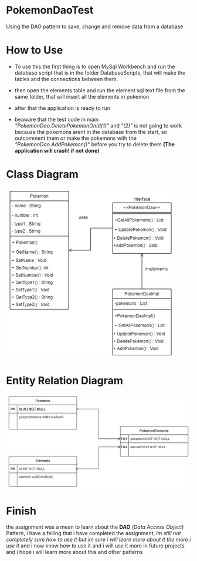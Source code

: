 # PokemonDaoTest
 Using the DAO pattern to save, change and remove data from a database

# How to Use
 - To use this the first thing is to open MySql Workbench and run the database script that is in the folder DatabaseScripts, that will make the tables and the connections between them.

 - then open the elements table and run the element sql text file from the same folder, that will insert all the elements in pokemon

 - after that the application is ready to run 
 - beaware that the test code in main *"PokemonDao.DeletePokemonOnId(1)"* and *"(2)"* is not going to work because the pokemons arent in the database from the start, so outcomment them or make the pokemons with the *"PokemonDao.AddPokemon()"* before you try to delete them **(The application will crash! if not done)**
 
 # Class Diagram

![Class Diagram](/pokemonKD.png)

# Entity Relation Diagram

 ![ER Diagram](/pokemonER.png)

# Finish
the assignment was a mean to learn about the **DAO** (*Data Access Object*) Pattern, i have a felling that i have completed the assignment, *im still not completely sure how to use it but im sure i will learn more about it the more i use it* and i now know how to use it and i will use it more in future projects and i hope i will learn more about this and other patterns
